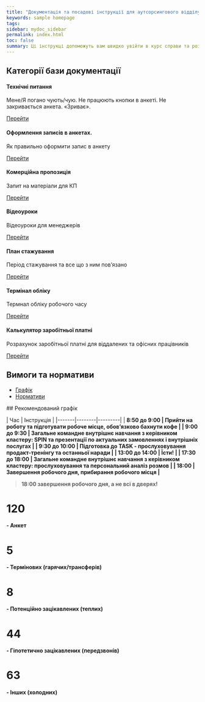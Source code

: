 ```yaml
---
title: "Документація та посадові інструкції для аутсорсингового відділу продажу"
keywords: sample homepage
tags: 
sidebar: mydoc_sidebar
permalink: index.html
toc: false
summary: Ці інструкці допоможуть вам швидко увійти в курс справи та розпочати роботу. Також тут зібрані практично всі відомі технічні проблеми, які можуть відбутись за час вашого перебування за робочим місцем. Якщо ви не змогли знайти тут вирішення своєї проблеми зверніться до it - спеціаліста. 
---
```


<div class="row"> 
         <div class="col-lg-12">
             <h2 class="page-header">Категорії бази документації</h2>
         </div>
         <div class="col-md-3 col-sm-6">
             <div class="panel panel-default text-center">
                 <div class="panel-heading">
                     <span class="fa-stack fa-5x">
                           <i class="fa fa-circle fa-stack-2x text-primary"></i>
                           <i class="fa fa-phone fa-stack-1x fa-inverse"></i>
                     </span>
                 </div>
                 <div class="panel-body">
                     <h4>Технічні питання</h4>
                     <p>Мене/Я погано чують/чую. Не працюють кнопки в анкеті. Не закривається анкета. «Зриває».</p>
                     <a href="technical_problems.html" class="btn btn-primary">Перейти</a>
                 </div>
             </div>
         </div>
         <div class="col-md-3 col-sm-6">
             <div class="panel panel-default text-center">
                 <div class="panel-heading">
                     <span class="fa-stack fa-5x">
                           <i class="fa fa-circle fa-stack-2x text-primary"></i>
                           <i class="fa fa-pencil-square-o fa-stack-1x fa-inverse"></i>
                     </span>
                 </div>
                 <div class="panel-body">
                     <h4>Оформлення записів в анкетах.</h4>
                     <p>Як правильно оформити запис в анкету</p>
                     <a href="anketa.html" class="btn btn-primary">Перейти</a>
                 </div>
             </div>
         </div>
         <div class="col-md-3 col-sm-6">
             <div class="panel panel-default text-center">
                 <div class="panel-heading">
                     <span class="fa-stack fa-5x">
                           <i class="fa fa-circle fa-stack-2x text-primary"></i>
                           <i class="fa fa-support fa-stack-1x fa-inverse"></i>
                     </span>
                 </div>
                 <div class="panel-body">
                     <h4>Комерційна пропозиція</h4>
                     <p>Запит на матеріали для КП</p>
                     <a href="commercial_offer.html" class="btn btn-primary">Перейти</a>
                 </div>
             </div>
         </div>
         <div class="col-md-3 col-sm-6">
             <div class="panel panel-default text-center">
                 <div class="panel-heading">
                     <span class="fa-stack fa-5x">
                           <i class="fa fa-circle fa-stack-2x text-primary"></i>
                           <i class="fa fa-play fa-stack-1x fa-inverse"></i>
                     </span>
                 </div>
                 <div class="panel-body">
                     <h4>Відеоуроки</h4>
                     <p>Відеоуроки для менеджерів</p>
                     <a href="tutorials.html" class="btn btn-primary">Перейти</a>
                 </div>
             </div>
         </div>
</div>

<div class="row"> 
         <div class="col-lg-12">
         </div>
         <div class="col-md-3 col-sm-6">
             <div class="panel panel-default text-center">
                 <div class="panel-heading">
                     <span class="fa-stack fa-5x">
                           <i class="fa fa-circle fa-stack-2x text-primary"></i>
                           <i class="fa fa-money fa-stack-1x fa-inverse"></i>
                     </span>
                 </div>
                 <div class="panel-body">
                     <h4>План стажування</h4>
                     <p>Період стажування та все що з ним повʼязано</p>
                     <a href="salary.html" class="btn btn-primary">Перейти</a>
                 </div>
             </div>
         </div>
         <div class="col-md-3 col-sm-6">
             <div class="panel panel-default text-center">
                 <div class="panel-heading">
                     <span class="fa-stack fa-5x">
                           <i class="fa fa-circle fa-stack-2x text-primary"></i>
                           <i class="fa fa-address-card  fa-stack-1x fa-inverse"></i>
                     </span>
                 </div>
                 <div class="panel-body">
                     <h4>Термінал обліку</h4>
                     <p>Термнал обліку робочого часу</p>
                     <a href="terminal.html" class="btn btn-primary">Перейти</a>
                 </div>
             </div>
         </div>
         <div class="col-md-3 col-sm-6">
             <div class="panel panel-default text-center">
                 <div class="panel-heading">
                     <span class="fa-stack fa-5x">
                           <i class="fa fa-circle fa-stack-2x text-primary"></i>
                           <i class="fa fa-calculator  fa-stack-1x fa-inverse"></i>
                     </span>
                 </div>
                 <div class="panel-body">
                     <h4>Калькулятор заробітньої платні</h4>
                     <p>Розрахунок заробітньої платні для віддалених та офісних працівників</p>
                     <a href="terminal.html" class="btn btn-primary">Перейти</a>
                 </div>
             </div>
         </div>
         </div>

## Вимоги та нормативи

<ul id="profileTabs" class="nav nav-tabs">
    <li class="active"><a class="noCrossRef" href="#profile" data-toggle="tab">Графік</a></li>
    <li><a class="noCrossRef" href="#match" data-toggle="tab">Нормативи</a></li>
</ul>
  <div class="tab-content">
<div role="tabpanel" class="tab-pane active" id="profile" markdown="1">
## Рекомендований графік

| Час | Інструкція |
|-------|--------|---------|
| <b>8:50 до 9:00<b> | Прийти на роботу та підготувати робоче місце, обовʼязково бахнути кофе |
| <b>9:00 до 9:30<b> | Загальне командне внутрішнє навчання з керівником кластеру: SPIN та презентації по актуальних замовленнях і  внутрішніх послугах |
| <b>9:30 до 10:00<b> | Підготовка до TASK - прослуховування продакт-тренінгу та останньої наради |
| <b>13:00 до 14:00<b> | Їсти! |
| <b>17:30 до 18:00<b> | Загальне командне внутрішнє навчання з керівником кластеру: прослуховування та персональний аналіз розмов |
| <b>18:00<b> | Завершення робочого дня, прибирання робочого місця |

> 18:00 завершення робочого дня, а не всі в дверях!
</div>

<div role="tabpanel" class="tab-pane" id="match">
   <h1>120</h1><p>- Анкет</p>
   <h1>5</h1><p>- Термінових (гарячих/трансферів)</p>
   <h1>8</h1><p>- Потенційно зацікавлених (теплих)</p>
   <h1>44</h1><p>- Гіпотетично зацікавлених (передзвонів)</p>
   <h1>63</h1><p>- Інших (холодних)</p>
</div>
</div>



